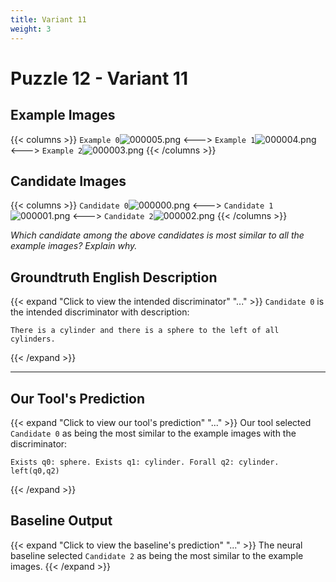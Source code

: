 ```yaml
---
title: Variant 11
weight: 3
---
```


# Puzzle 12 - Variant 11

## Example Images
{{< columns >}}
`Example 0`![000005.png](/clevr-variants/aphaeresis/fovariant-11/render/images/CLEVR_val_000005.png)
<--->
`Example 1`![000004.png](/clevr-variants/aphaeresis/fovariant-11/render/images/CLEVR_val_000004.png)
<--->
`Example 2`![000003.png](/clevr-variants/aphaeresis/fovariant-11/render/images/CLEVR_val_000003.png)
{{< /columns >}}

## Candidate Images
{{< columns >}}
`Candidate 0`![000000.png](/clevr-variants/aphaeresis/fovariant-11/render/images/CLEVR_val_000000.png)
<--->
`Candidate 1`![000001.png](/clevr-variants/aphaeresis/fovariant-11/render/images/CLEVR_val_000001.png)
<--->
`Candidate 2`![000002.png](/clevr-variants/aphaeresis/fovariant-11/render/images/CLEVR_val_000002.png)
{{< /columns >}}

*Which candidate among the above candidates is most similar to all the example images? Explain why.*

## Groundtruth English Description

{{< expand "Click to view the intended discriminator" "..." >}}
`Candidate 0` is the intended discriminator with description:
```plaintext 
There is a cylinder and there is a sphere to the left of all cylinders.
```
{{< /expand >}}

---



## Our Tool's Prediction

{{< expand "Click to view our tool's prediction" "..." >}}
Our tool selected `Candidate 0` as being the most similar to the example images with the discriminator:
```plaintext
Exists q0: sphere. Exists q1: cylinder. Forall q2: cylinder. left(q0,q2)
```
{{< /expand >}}



## Baseline Output

{{< expand "Click to view the baseline's prediction" "..." >}}
The neural baseline selected `Candidate 2` as being the most similar to the example images.
{{< /expand >}}

